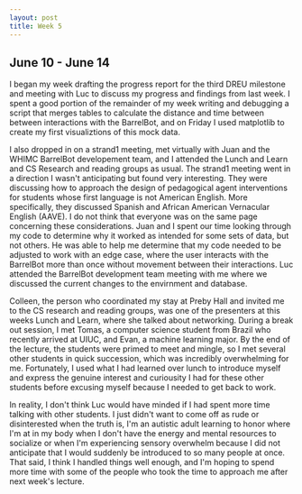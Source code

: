 ```yaml
---
layout: post
title: Week 5
---
```

## June 10 - June 14

I began my week drafting the progress report for the third DREU milestone and meeting with Luc to discuss my progress and findings from last week. I spent a good portion of the remainder of my week writing and debugging a script that merges tables to calculate the distance and time between between interactions with the BarrelBot, and on Friday I used matplotlib to create my first visualiztions of this mock data. 

I also dropped in on a strand1 meeting, met virtually with Juan and the WHIMC BarrelBot developement team, and I attended the Lunch and Learn and CS Research and reading groups as usual. The strand1 meeting went in a direction I wasn't anticipating but found very interesting. They were discussing how to approach the design of pedagogical agent interventions for students whose first language is not American English. More specifically, they discussed Spanish and African American Vernacular English (AAVE). I do not think that everyone was on the same page concerning these considerations. Juan and I spent our time looking through my code to determine why it worked as intended for some sets of data, but not others. He was able to help me determine that my code needed to be adjusted to work with an edge case, where the user interacts with the BarrelBot more than once without movement between their interactions. Luc attended the BarrelBot development team meeting with me where we discussed the current changes to the envirnment and database. 

Colleen, the person who coordinated my stay at Preby Hall and invited me to the CS research and reading groups, was one of the presenters at this weeks Lunch and Learn, where she talked about networking. During a break out session, I met Tomas, a computer science student from Brazil who recently arrived at UIUC, and Evan, a machine learning major. By the end of the lecture, the students were primed to meet and mingle, so I met several other students in quick succession, which was incredibly overwhelming for me. Fortunately, I used what I had learned over lunch to introduce myself and express the genuine interest and curiousity I had for these other students before excusing myself because I needed to get back to work. 

In reality, I don't think Luc would have minded if I had spent more time talking with other students. I just didn't want to come off as rude or disinterested when the truth is, I'm an autistic adult learning to honor where I'm at in my body when I don't have the energy and mental resources to socialize or when I'm experiencing sensory overwhelm because I did not anticipate that I would suddenly be introduced to so many people at once. That said, I think I handled things well enough, and I'm hoping to spend more time with some of the people who took the time to approach me after next week's lecture.
